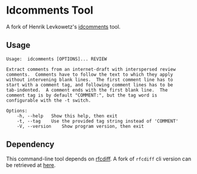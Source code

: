 # Idcomments Tool

A fork of Henrik Levkowetz's [idcomments](https://tools.ietf.org/tools/idcomments/) tool.

## Usage

```
Usage:  idcomments [OPTIONS]... REVIEW

Extract comments from an internet-draft with interspersed review
comments.  Comments have to follow the text to which they apply
without intervening blank lines.  The first comment line has to
start with a comment tag, and following comment lines has to be
tab-indented.  A comment ends with the first blank line.  The
comment tag is by default "COMMENT:", but the tag word is
configurable with the -t switch.

Options:
	-h, --help	 Show this help, then exit
	-t, --tag	 Use the provided tag string instead of 'COMMENT'
	-V, --version	 Show program version, then exit

```

## Dependency

This command-line tool depends on [rfcdiff](https://tools.ietf.org/tools/rfcdiff/). A fork of `rfcdiff` cli version can be retrieved at [here](https://github.com/fno2010/rfcdiff).
